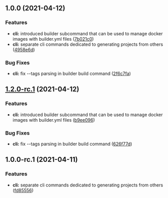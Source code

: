 ## 1.0.0 (2021-04-12)


### Features

* **cli:** introduced builder subcommand that can be used to manage docker images with builder.yml files ([7b021c0](https://github.com/charbonnierg/kapla-cli/commit/7b021c0c4a64d00e9803c7cd7da270d18dcb84b4))
* **cli:** separate cli commands dedicated to generating projects from others ([4958e6d](https://github.com/charbonnierg/kapla-cli/commit/4958e6d64ce94d01ee35c8bddfb76fea112d6e98))


### Bug Fixes

* **cli:** fix --tags parsing in builder build command ([2f6c7fa](https://github.com/charbonnierg/kapla-cli/commit/2f6c7fa82476b6100eedf2bf2f41e0147dfcd83a))

## [1.2.0-rc.1](https://github.com/charbonnierg/kapla-cli/compare/v1.1.0...v1.2.0-rc.1) (2021-04-12)


### Features

* **cli:** introduced builder subcommand that can be used to manage docker images with builder.yml files ([b9ee096](https://github.com/charbonnierg/kapla-cli/commit/b9ee0968ef0e3d844d0491075837a485bc11f52c))


### Bug Fixes

* **cli:** fix --tags parsing in builder build command ([626f77d](https://github.com/charbonnierg/kapla-cli/commit/626f77d42a20e697b07593f276dab521790d6f62))

## 1.0.0-rc.1 (2021-04-11)


### Features

* **cli:** separate cli commands dedicated to generating projects from others ([fd85556](https://github.com/charbonnierg/kapla-cli/commit/fd855560e811f0b374632d643ac0ddcf7d09d05a))
